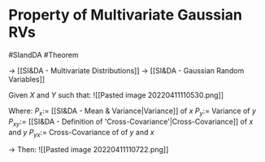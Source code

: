 # Property of Multivariate Gaussian RVs
#SIandDA #Theorem 

-> [[SI&DA - Multivariate Distributions]]
-> [[SI&DA - Gaussian Random Variables]]

Given $X$ and $Y$ such that:
![[Pasted image 20220411110530.png]]

Where:
$P_x :=$ [[SI&DA - Mean & Variance|Variance]] of $x$
$P_y :=$ Variance of $y$
$P_{xy} :=$ [[SI&DA - Definition of 'Cross-Covariance'|Cross-Covariance]] of $x$ and $y$
$P_{yx} :=$ Cross-Covariance of of $y$ and $x$

-> Then:
![[Pasted image 20220411110722.png]]
